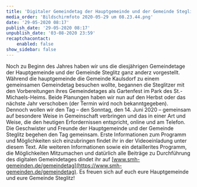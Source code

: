 ```yaml
---
title: 'Digitaler Gemeindetag der Hauptgemeinde und der Gemeinde Steglitz 2020'
media_order: 'Bildschirmfoto 2020-05-29 um 08.23.44.png'
date: '29-05-2020 08:17'
publish_date: '29-05-2020 08:17'
unpublish_date: '03-08-2020 23:59'
recaptchacontact:
    enabled: false
show_sidebar: false
---
```


Noch zu Beginn des Jahres haben wir uns die diesjährigen Gemeindetage der Hauptgemeinde und der Gemeinde Steglitz ganz anderz vorgestellt. Während die hauptgemeinde die Gemeinde Kaulsdorf zu einem gemeinsamen Gemeindetag besuchen wollte, begannen die Steglitzer mit den Vorbereitungen ihres Gemeindetages als Gartenfest im Park des St.-Michaels-Heims. Beide Planungen haben wir nun auf den Herbst oder das nächste Jahr verschoben (der Termin wird noch bekanntgegeben).
Dennoch wollen wir den Tag – den Sonntag, den 14. Juni 2020 – gemeinsam auf besondere Weise in Gemeinschaft verbringen und das in einer Art und Weise, die den heutigen Erfordernissen entspricht, online und am Telefon. Die Geschwister und Freunde der Hauptgemeinde  und der Gemeinde Steglitz begehen den Tag gemeinsam. Erste Informationen zum Programm und Möglichkeiten sich einzubringen findet ihr in der Videoeinladung unter diesem Text. Alle weiteren Informationen sowie ein detaillerites Programm, die Möglichkeiten Mitzumachen und datürlich alle Beiträge zu Durchführung des digitalen Gemeindetages dindet ihr auf [www.smh-gemeinden.de/gemeindetag](https://www.smh-gemeinden.de/gemeindetag). Es freuen sich auf euch eure Hauptgemeinde und eure Gemeinde Steglitz!